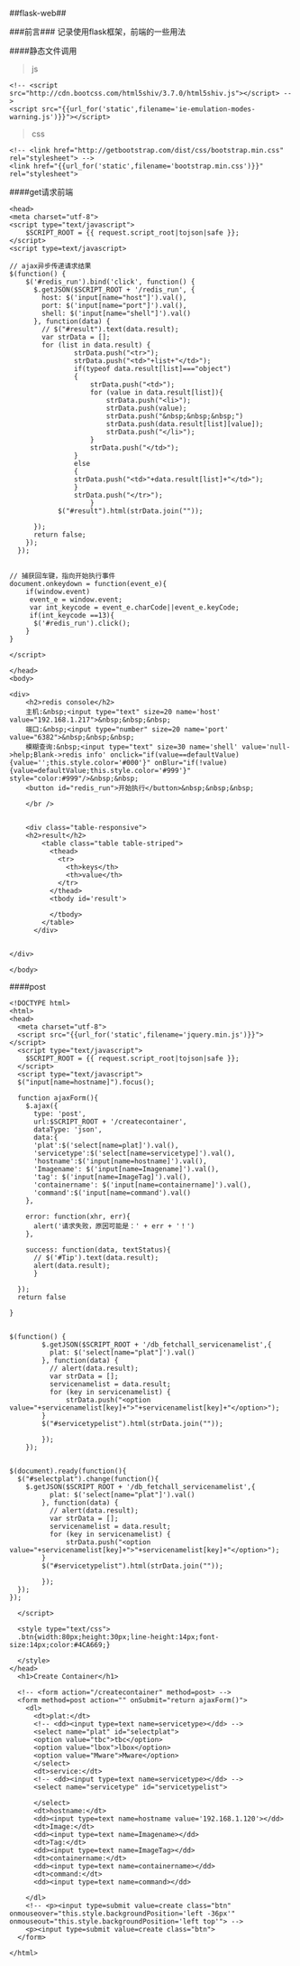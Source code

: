 ##flask-web##

###前言###
记录使用flask框架，前端的一些用法

####静态文件调用

>js

	<!-- <script src="http://cdn.bootcss.com/html5shiv/3.7.0/html5shiv.js"></script> -->
	<script src="{{url_for('static',filename='ie-emulation-modes-warning.js')}}"></script>

>css

	<!-- <link href="http://getbootstrap.com/dist/css/bootstrap.min.css" rel="stylesheet"> -->
	<link href="{{url_for('static',filename='bootstrap.min.css')}}" rel="stylesheet">


####get请求前端

	<head>
	<meta charset="utf-8">  
	<script type="text/javascript">
		$SCRIPT_ROOT = {{ request.script_root|tojson|safe }};
	</script>
	<script type=text/javascript>
	  
	// ajax异步传递请求结果
	$(function() {
	    $('#redis_run').bind('click', function() {
	      $.getJSON($SCRIPT_ROOT + '/redis_run', {
	        host: $('input[name="host"]').val(),
	        port: $('input[name="port"]').val(),
	        shell: $('input[name="shell"]').val()
	      }, function(data) {
	        // $("#result").text(data.result);
	        var strData = [];
    		for (list in data.result) {
    				strData.push("<tr>");
                	strData.push("<td>"+list+"</td>");
                	if(typeof data.result[list]==="object")
                	{
                		strData.push("<td>");
                		for (value in data.result[list]){
                			strData.push("<li>");
                			strData.push(value);
                			strData.push("&nbsp;&nbsp;&nbsp;")
                			strData.push(data.result[list][value]);
                			strData.push("</li>");
                		}
                		strData.push("</td>");
                	}
                	else
                	{
                	strData.push("<td>"+data.result[list]+"</td>");
                	}	
            		strData.push("</tr>");
            		   	}
              	$("#result").html(strData.join(""));

	      });
	      return false;
	    });
	  });


	// 捕获回车键，指向开始执行事件
	document.onkeydown = function(event_e){    
        if(window.event)    
         event_e = window.event;    
         var int_keycode = event_e.charCode||event_e.keyCode;    
         if(int_keycode ==13){   
          $('#redis_run').click();  
        }  
    }  

	</script>
	
	</head>
	<body>
	
	<div>
		<h2>redis console</h2>
		主机:&nbsp;<input type="text" size=20 name='host' value="192.168.1.217">&nbsp;&nbsp;&nbsp;
		端口:&nbsp;<input type="number" size=20 name='port' value="6382">&nbsp;&nbsp;&nbsp;
		模糊查询:&nbsp;<input type="text" size=30 name='shell' value='null->help;Blank->redis info' onclick="if(value==defaultValue){value='';this.style.color='#000'}" onBlur="if(!value){value=defaultValue;this.style.color='#999'}" style="color:#999"/>&nbsp;&nbsp;
		<button id="redis_run">开始执行</button>&nbsp;&nbsp;&nbsp;
	
		</br />
	
	
		<div class="table-responsive">
	 	<h2>result</h2>
	        <table class="table table-striped">
	          <thead>
	            <tr>
	              <th>keys</th>
	              <th>value</th>
	            </tr>
	          </thead>
	          <tbody id='result'>
	           
	          </tbody>
	        </table>
	      </div>
	
	
	</div>
	
	</body>




####post

	<!DOCTYPE html>
	<html>
	<head>
	  <meta charset="utf-8">  
	  <script src="{{url_for('static',filename='jquery.min.js')}}"></script>
	  <script type="text/javascript">
	    $SCRIPT_ROOT = {{ request.script_root|tojson|safe }};
	  </script>
	  <script type="text/javascript">
	  $("input[name=hostname]").focus();
	
	  function ajaxForm(){
	    $.ajax({
	      type: 'post',
	      url:$SCRIPT_ROOT + '/createcontainer',
	      dataType: 'json',
	      data:{
	      'plat':$('select[name=plat]').val(),
	      'servicetype':$('select[name=servicetype]').val(),
	      'hostname':$('input[name=hostname]').val(),
	      'Imagename': $('input[name=Imagename]').val(),
	      'tag': $('input[name=ImageTag]').val(),
	      'containername': $('input[name=containername]').val(),
	      'command':$('input[name=command').val()
	    },
	
	    error: function(xhr, err){
	      alert('请求失败，原因可能是：' + err + '！')
	    },
	
	    success: function(data, textStatus){
	      // $('#Tip').text(data.result);
	      alert(data.result);
	      }
	
	  });
	  return false
	
	}
	
	
	$(function() {
	        $.getJSON($SCRIPT_ROOT + '/db_fetchall_servicenamelist',{
	          plat: $('select[name="plat"]').val()
	        }, function(data) {
	          // alert(data.result);
	          var strData = [];
	          servicenamelist = data.result;
	          for (key in servicenamelist) {
	              strData.push("<option value="+servicenamelist[key]+">"+servicenamelist[key]+"</option>");
	        }
	        $("#servicetypelist").html(strData.join(""));
	
	        });
	    });
	
	
	$(document).ready(function(){
	  $("#selectplat").change(function(){
	    $.getJSON($SCRIPT_ROOT + '/db_fetchall_servicenamelist',{
	          plat: $('select[name="plat"]').val()
	        }, function(data) {
	          // alert(data.result);
	          var strData = [];
	          servicenamelist = data.result;
	          for (key in servicenamelist) {
	              strData.push("<option value="+servicenamelist[key]+">"+servicenamelist[key]+"</option>");
	        }
	        $("#servicetypelist").html(strData.join(""));
	
	        });
	  });
	});
	
	  </script>
	
	  <style type="text/css">
	  .btn{width:80px;height:30px;line-height:14px;font-size:14px;color:#4CA669;}
	
	  </style>
	</head>
	  <h1>Create Container</h1>
	
	  <!-- <form action="/createcontainer" method=post> -->
	  <form method=post action="" onSubmit="return ajaxForm()">
	    <dl>
	      <dt>plat:</dt>
	      <!-- <dd><input type=text name=servicetype></dd> -->
	      <select name="plat" id="selectplat">
	      <option value="tbc">tbc</option>
	      <option value="lbox">lbox</option>
	      <option value="Mware">Mware</option>
	      </select>
	      <dt>service:</dt>
	      <!-- <dd><input type=text name=servicetype></dd> -->
	      <select name="servicetype" id="servicetypelist">
	   
	      </select>
	      <dt>hostname:</dt>
	      <dd><input type=text name=hostname value='192.168.1.120'></dd>
	      <dt>Image:</dt>
	      <dd><input type=text name=Imagename></dd>
	      <dt>Tag:</dt>
	      <dd><input type=text name=ImageTag></dd>
	      <dt>containername:</dt>
	      <dd><input type=text name=containername></dd>
	      <dt>command:</dt>
	      <dd><input type=text name=command></dd>
	
	    </dl>
	    <!-- <p><input type=submit value=create class="btn" onmouseover="this.style.backgroundPosition='left -36px'" onmouseout="this.style.backgroundPosition='left top'"> -->
	    <p><input type=submit value=create class="btn">
	  </form>
	
	</html>